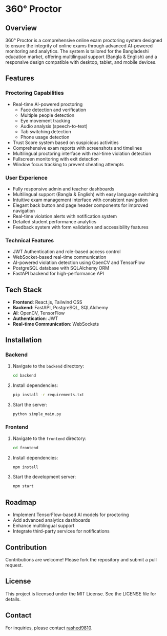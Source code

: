 # 360° Proctor

## Overview
360° Proctor is a comprehensive online exam proctoring system designed to ensure the integrity of online exams through advanced AI-powered monitoring and analytics. The system is tailored for the Bangladeshi education market, offering multilingual support (Bangla & English) and a responsive design compatible with desktop, tablet, and mobile devices.

## Features

### Proctoring Capabilities
- Real-time AI-powered proctoring
  - Face detection and verification
  - Multiple people detection
  - Eye movement tracking
  - Audio analysis (speech-to-text)
  - Tab switching detection
  - Phone usage detection
- Trust Score system based on suspicious activities
- Comprehensive exam reports with screenshots and timelines
- Multilingual proctoring interface with real-time violation detection
- Fullscreen monitoring with exit detection
- Window focus tracking to prevent cheating attempts

### User Experience
- Fully responsive admin and teacher dashboards
- Multilingual support (Bangla & English) with easy language switching
- Intuitive exam management interface with consistent navigation
- Elegant back button and page header components for improved navigation
- Real-time violation alerts with notification system
- Detailed student performance analytics
- Feedback system with form validation and accessibility features

### Technical Features
- JWT Authentication and role-based access control
- WebSocket-based real-time communication
- AI-powered violation detection using OpenCV and TensorFlow
- PostgreSQL database with SQLAlchemy ORM
- FastAPI backend for high-performance API

## Tech Stack
- **Frontend**: React.js, Tailwind CSS
- **Backend**: FastAPI, PostgreSQL, SQLAlchemy
- **AI**: OpenCV, TensorFlow
- **Authentication**: JWT
- **Real-time Communication**: WebSockets

## Installation

### Backend
1. Navigate to the `backend` directory:
   ```bash
   cd backend
   ```
2. Install dependencies:
   ```bash
   pip install -r requirements.txt
   ```
3. Start the server:
   ```bash
   python simple_main.py
   ```

### Frontend
1. Navigate to the `frontend` directory:
   ```bash
   cd frontend
   ```
2. Install dependencies:
   ```bash
   npm install
   ```
3. Start the development server:
   ```bash
   npm start
   ```

## Roadmap
- Implement TensorFlow-based AI models for proctoring
- Add advanced analytics dashboards
- Enhance multilingual support
- Integrate third-party services for notifications

## Contribution
Contributions are welcome! Please fork the repository and submit a pull request.

## License
This project is licensed under the MIT License. See the LICENSE file for details.

## Contact
For inquiries, please contact [rashed9810](https://github.com/rashed9810).
